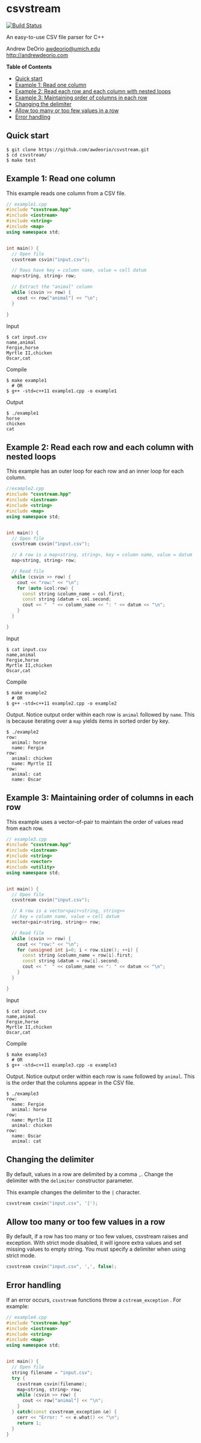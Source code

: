 csvstream
=========
[![Build Status](https://travis-ci.com/awdeorio/csvstream.svg?branch=master)](https://travis-ci.com/awdeorio/csvstream)

An easy-to-use CSV file parser for C++

Andrew DeOrio <awdeorio@umich.edu><br>
http://andrewdeorio.com

**Table of Contents**
- [Quick start](#quick-start)
- [Example 1: Read one column](#example-1-read-one-column)
- [Example 2: Read each row and each column with nested loops](#example-2-read-each-row-and-each-column-with-nested-loops)
- [Example 3: Maintaining order of columns in each row](#example-3-maintaining-order-of-columns-in-each-row)
- [Changing the delimiter](#changing-the-delimiter)
- [Allow too many or too few values in a row](#allow-too-many-or-too-few-values-in-a-row)
- [Error handling](#error-handling)


## Quick start
```console
$ git clone https://github.com/awdeorio/csvstream.git
$ cd csvstream/
$ make test
```

## Example 1: Read one column
This example reads one column from a CSV file.

```c++
// example1.cpp
#include "csvstream.hpp"
#include <iostream>
#include <string>
#include <map>
using namespace std;


int main() {
  // Open file
  csvstream csvin("input.csv");

  // Rows have key = column name, value = cell datum
  map<string, string> row;

  // Extract the "animal" column
  while (csvin >> row) {
    cout << row["animal"] << "\n";
  }

}
```

Input
```console
$ cat input.csv
name,animal
Fergie,horse
Myrtle II,chicken
Oscar,cat
```

Compile
```console
$ make example1
  # OR
$ g++ -std=c++11 example1.cpp -o example1
```

Output
```console
$ ./example1
horse
chicken
cat
```


## Example 2: Read each row and each column with nested loops
This example has an outer loop for each row and an inner loop for each column.

```c++
//example2.cpp
#include "csvstream.hpp"
#include <iostream>
#include <string>
#include <map>
using namespace std;


int main() {
  // Open file
  csvstream csvin("input.csv");

  // A row is a map<string, string>, key = column name, value = datum
  map<string, string> row;

  // Read file
  while (csvin >> row) {
    cout << "row:" << "\n";
    for (auto &col:row) {
      const string &column_name = col.first;
      const string &datum = col.second;
      cout << "  " << column_name << ": " << datum << "\n";
    }
  }

}
```

Input
```console
$ cat input.csv
name,animal
Fergie,horse
Myrtle II,chicken
Oscar,cat
```

Compile
```console
$ make example2
  # OR
$ g++ -std=c++11 example2.cpp -o example2
```

Output.  Notice output order within each row is `animal` followed by `name`.  This is because iterating over a `map` yields items in sorted order by key.
```console
$ ./example2
row:
  animal: horse
  name: Fergie
row:
  animal: chicken
  name: Myrtle II
row:
  animal: cat
  name: Oscar
```


## Example 3: Maintaining order of columns in each row
This example uses a vector-of-pair to maintain the order of values read from each row.

```c++
// example3.cpp
#include "csvstream.hpp"
#include <iostream>
#include <string>
#include <vector>
#include <utility>
using namespace std;


int main() {
  // Open file
  csvstream csvin("input.csv");

  // A row is a vector<pair<string, string>>
  // key = column name, value = cell datum
  vector<pair<string, string>> row;

  // Read file
  while (csvin >> row) {
    cout << "row:" << "\n";
    for (unsigned int i=0; i < row.size(); ++i) {
      const string &column_name = row[i].first;
      const string &datum = row[i].second;
      cout << "  " << column_name << ": " << datum << "\n";
    }
  }

}
```

Input
```console
$ cat input.csv
name,animal
Fergie,horse
Myrtle II,chicken
Oscar,cat
```

Compile
```console
$ make example3
  # OR
$ g++ -std=c++11 example3.cpp -o example3
```

Output.  Notice output order within each row is `name` followed by `animal`.  This is the order that the columns appear in the CSV file.
```console
$ ./example3
row:
  name: Fergie
  animal: horse
row:
  name: Myrtle II
  animal: chicken
row:
  name: Oscar
  animal: cat
```


## Changing the delimiter
By default, values in a row are delimited by a comma `,`.  Change the delimiter with the `delimiter` constructor parameter.

This example changes the delimiter to the `|` character.
```c++
csvstream csvin("input.csv", '|');
```

## Allow too many or too few values in a row
By default, if a row has too many or too few values, csvstream raises and exception.  With strict mode disabled, it will ignore extra values and set missing values to empty string.  You must specify a delimiter when using strict mode.
```c++
csvstream csvin("input.csv", ',', false);
```

## Error handling
If an error occurs, `csvstream` functions throw a `cstream_exception` .  For example:

```c++
// example4.cpp
#include "csvstream.hpp"
#include <iostream>
#include <string>
#include <map>
using namespace std;


int main() {
  // Open file
  string filename = "input.csv";
  try {
    csvstream csvin(filename);
    map<string, string> row;
    while (csvin >> row) {
      cout << row["animal"] << "\n";
    }
  } catch(const csvstream_exception &e) {
    cerr << "Error: " << e.what() << "\n";
    return 1;
  }
}
```
